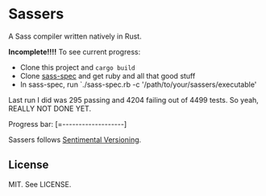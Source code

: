 # Sassers

A Sass compiler written natively in Rust.

**Incomplete!!!!** To see current progress:

* Clone this project and `cargo build`
* Clone [sass-spec](https://github.com/sass/sass-spec/) and get ruby and all that good stuff
* In sass-spec, run `./sass-spec.rb -c '/path/to/your/sassers/executable'

Last run I did was 295 passing and 4204 failing out of 4499 tests. So yeah, REALLY NOT DONE YET.

Progress bar: [=-------------------]

Sassers follows [Sentimental Versioning](http://sentimentalversioning.org/).

## License

MIT. See LICENSE.
